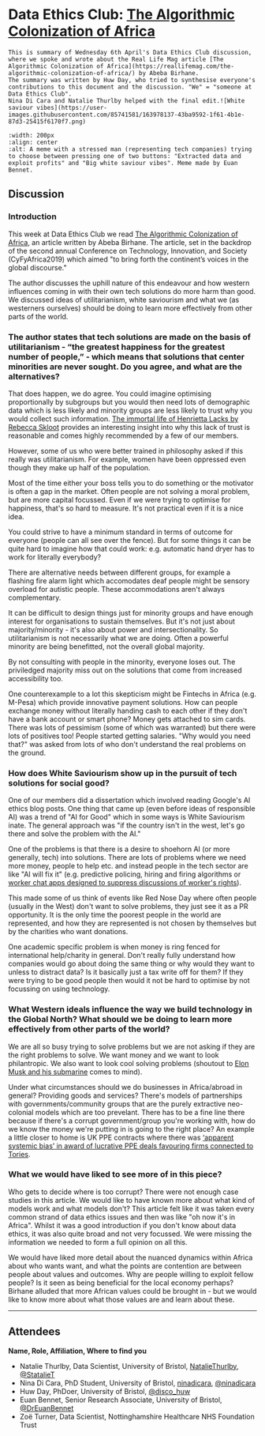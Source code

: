 # Data Ethics Club: [The Algorithmic Colonization of Africa](https://reallifemag.com/the-algorithmic-colonization-of-africa/)

```{admonition} What's this? 
This is summary of Wednesday 6th April's Data Ethics Club discussion, where we spoke and wrote about the Real Life Mag article [The Algorithmic Colonization of Africa](https://reallifemag.com/the-algorithmic-colonization-of-africa/) by Abeba Birhane.
The summary was written by Huw Day, who tried to synthesise everyone's contributions to this document and the discussion. "We" = "someone at Data Ethics Club". 
Nina Di Cara and Natalie Thurlby helped with the final edit.![White saviour vibes](https://user-images.githubusercontent.com/85741581/163978137-43ba9592-1f61-4b1e-87d3-25415f6170f7.png)

```

```{image} images/White saviour vibes.png
:width: 200px
:align: center
:alt: A meme with a stressed man (representing tech companies) trying to choose between pressing one of two buttons: "Extracted data and exploit profits" and "Big white saviour vibes". Meme made by Euan Bennet.
```

## Discussion

### Introduction

This week at Data Ethics Club we read [The Algorithmic Colonization of Africa](https://reallifemag.com/the-algorithmic-colonization-of-africa/), an article written by Abeba Birhane. The article, set in the backdrop of the second annual Conference on Technology, Innovation, and Society (CyFyAfrica2019) which aimed "to bring forth the continent’s voices in the global discourse."

The author discusses the uphill nature of this endeavour and how western influences coming in with their own tech solutions do more harm than good. We discussed ideas of utilitarianism, white saviourism and what we (as westerners ourselves) should be doing to learn more effectively from other parts of the world.

### The author states that tech solutions are made on the basis of utilitarianism - “the greatest happiness for the greatest number of people,” - which means that solutions that center minorities are never sought. Do you agree, and what are the alternatives?

That does happen, we do agree. You could imagine optimising proportionally by subgroups but you would then need lots of demographic data which is less likely and minority groups are less likely to trust why you would collect such information. [The immortal life of Henrietta Lacks by Rebecca Skloot](https://www.amazon.co.uk/Immortal-Life-Henrietta-Lacks/dp/0330533444) provides an interesting insight into why this lack of trust is reasonable and comes highly recommended by a few of our members. 

However, some of us who were better trained in philosophy asked if this really was utilitarianism. For example, women have been oppressed even though they make up half of the population.

Most of the time either your boss tells you to do something or the motivator is often a gap in the market. Often people are not solving a moral problem, but are more capital focussed. Even if we were trying to optimise for happiness, that's so hard to measure. It's not practical even if it is a nice idea. 

You could strive to have a minimum standard in terms of outcome for everyone (people can all see over the fence). But for some things it can be quite hard to imagine how that could work: e.g. automatic hand dryer has to work for literally everybody? 

There are alternative needs between different groups, for example a flashing fire alarm light which accomodates deaf people might be sensory overload for autistic people. These accommodations aren't always complementary. 

It can be difficult to design things just for minority groups and have enough interest for organisations to sustain themselves. But it's not just about majority/minority - it's also about power and intersectionality. So utilitarianism is not necessarily what we are doing. Often a powerful minority are being benefitted, not the overall global majority. 

By not consulting with people in the minority, everyone loses out. The priviledged majority miss out on the solutions that come from increased accessibility too. 

One counterexample to a lot this skepticism might be Fintechs in Africa (e.g. M-Pesa) which provide innovative payment solutions. How can people exchange money without literally handing cash to each other if they don't have a bank account or smart phone? Money gets attached to sim cards. There was lots of pessimism (some of which was warranted) but there were lots of positives too! People started getting salaries. "Why would you need that?" was asked from lots of who don't understand the real problems on the ground.

### How does White Saviourism show up in the pursuit of tech solutions for social good?

One of our members did a dissertation which involved reading Google's AI ethics blog posts. One thing that came up (even before ideas of responsible AI) was a trend of "AI for Good" which in some ways is White Saviourism inate. The general approach was "if the country isn't in the west, let's go there and solve the problem with the AI." 

One of the problems is that there is a desire to shoehorn AI (or more generally, tech) into solutions. There are lots of problems where we need more money, people to help etc. and instead people in the tech sector are like "AI will fix it" (e.g. predictive policing, hiring and firing algorithms or [worker chat apps designed to suppress discussions of worker's rights](https://theintercept.com/2022/04/04/amazon-union-living-wage-restrooms-chat-app/)).

This made some of us think of events like Red Nose Day where often people (usually in the West) don't want to solve problems, they just see it as a PR opportunity. It is the only time the poorest people in the world are represented, and how they are represented is not chosen by themselves but by the charities who want donations. 

One academic specific problem is when money is ring fenced for international help/charity in general. Don't really fully understand how companies would go about doing the same thing or why would they want to unless to distract data? Is it basically just a tax write off for them? If they were trying to be good people then would it not be hard to optimise by not focussing on using technology.

### What Western ideals influence the way we build technology in the Global North? What should we be doing to learn more effectively from other parts of the world?

We are all so busy trying to solve problems but we are not asking if they are the right problems to solve. We want money and we want to look philantropic. We also want to look cool solving problems (shoutout to [Elon Musk and his submarine](https://www.bbc.co.uk/news/world-us-canada-50667553) comes to mind). 

Under what circumstances should we do businesses in Africa/abroad in general? Providing goods and services? There's models of partnerships with governments/community groups that are the purely extractive neo-colonial models which are too prevelant. There has to be a fine line there because if there's a corrupt government/group you're working with, how do we know the money we're putting in is going to the right place? An example a little closer to home is UK PPE contracts where there was [‘apparent systemic bias’ in award of lucrative PPE deals favouring firms connected to Tories](https://www.theguardian.com/world/2021/apr/22/fifth-of-uk-covid-contracts-raised-red-flags-for-possible-corruption).

### What we would have liked to see more of in this piece? 

Who gets to decide where is too corrupt? There were not enough case studies in this article. We would like to have known more about what kind of models work and what models don't? This article felt like it was taken every common strand of data ethics issues and then was like "oh now it's in Africa". Whilst it was a good introduction if you don't know about data ethics, it was also quite broad and not very focussed. We were missing the information we needed to form a full opinion on all this.

We would have liked more detail about the nuanced dynamics within Africa about who wants want, and what the points are contention are between people about values and outcomes. Why are people willing to exploit fellow people? Is it seen as being beneficial for the local economy perhaps? Birhane alluded that more African values could be brought in - but we would like to know more about what those values are and learn about these. 

--- 

## Attendees
__Name, Role, Affiliation, Where to find you__
- Natalie Thurlby, Data Scientist, University of Bristol, [NatalieThurlby](https://github.com/NatalieThurlby/), [@StatalieT](https://twitter.com/StatalieT) 
- Nina Di Cara, PhD Student, University of Bristol, [ninadicara](https://github.com/ninadicara/), [@ninadicara](https://twitter.com/ninadicara)
- Huw Day, PhDoer, University of Bristol, [@disco_huw](https://twitter.com/disco_huw)
- Euan Bennet, Senior Research Associate, University of Bristol, [@DrEuanBennet](https://twitter.com/DrEuanBennet)
- Zoë Turner, Data Scientist, Nottinghamshire Healthcare NHS Foundation Trust




